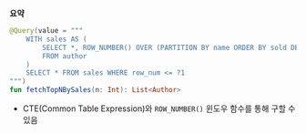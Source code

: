 **요약**
```kotlin
@Query(value = """
    WITH sales AS (
        SELECT *, ROW_NUMBER() OVER (PARTITION BY name ORDER BY sold DESC) AS row_num
        FROM author
    )
    SELECT * FROM sales WHERE row_num <= ?1
""")
fun fetchTopNBySales(n: Int): List<Author>
```
- CTE(Common Table Expression)와 `ROW_NUMBER()` 윈도우 함수를 통해 구할 수 있음
